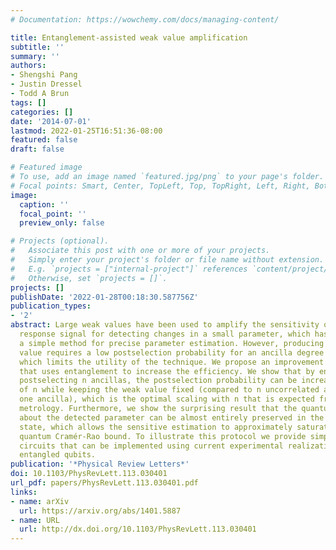 ```yaml
---
# Documentation: https://wowchemy.com/docs/managing-content/

title: Entanglement-assisted weak value amplification
subtitle: ''
summary: ''
authors:
- Shengshi Pang
- Justin Dressel
- Todd A Brun
tags: []
categories: []
date: '2014-07-01'
lastmod: 2022-01-25T16:51:36-08:00
featured: false
draft: false

# Featured image
# To use, add an image named `featured.jpg/png` to your page's folder.
# Focal points: Smart, Center, TopLeft, Top, TopRight, Left, Right, BottomLeft, Bottom, BottomRight.
image:
  caption: ''
  focal_point: ''
  preview_only: false

# Projects (optional).
#   Associate this post with one or more of your projects.
#   Simply enter your project's folder or file name without extension.
#   E.g. `projects = ["internal-project"]` references `content/project/deep-learning/index.md`.
#   Otherwise, set `projects = []`.
projects: []
publishDate: '2022-01-28T00:18:30.587756Z'
publication_types:
- '2'
abstract: Large weak values have been used to amplify the sensitivity of a linear
  response signal for detecting changes in a small parameter, which has also enabled
  a simple method for precise parameter estimation. However, producing a large weak
  value requires a low postselection probability for an ancilla degree of freedom,
  which limits the utility of the technique. We propose an improvement to this method
  that uses entanglement to increase the efficiency. We show that by entangling and
  postselecting n ancillas, the postselection probability can be increased by a factor
  of n while keeping the weak value fixed (compared to n uncorrelated attempts with
  one ancilla), which is the optimal scaling with n that is expected from quantum
  metrology. Furthermore, we show the surprising result that the quantum Fisher information
  about the detected parameter can be almost entirely preserved in the postselected
  state, which allows the sensitive estimation to approximately saturate the relevant
  quantum Cramér-Rao bound. To illustrate this protocol we provide simple quantum
  circuits that can be implemented using current experimental realizations of three
  entangled qubits.
publication: '*Physical Review Letters*'
doi: 10.1103/PhysRevLett.113.030401
url_pdf: papers/PhysRevLett.113.030401.pdf
links:
- name: arXiv
  url: https://arxiv.org/abs/1401.5887
- name: URL
  url: http://dx.doi.org/10.1103/PhysRevLett.113.030401
---
```


